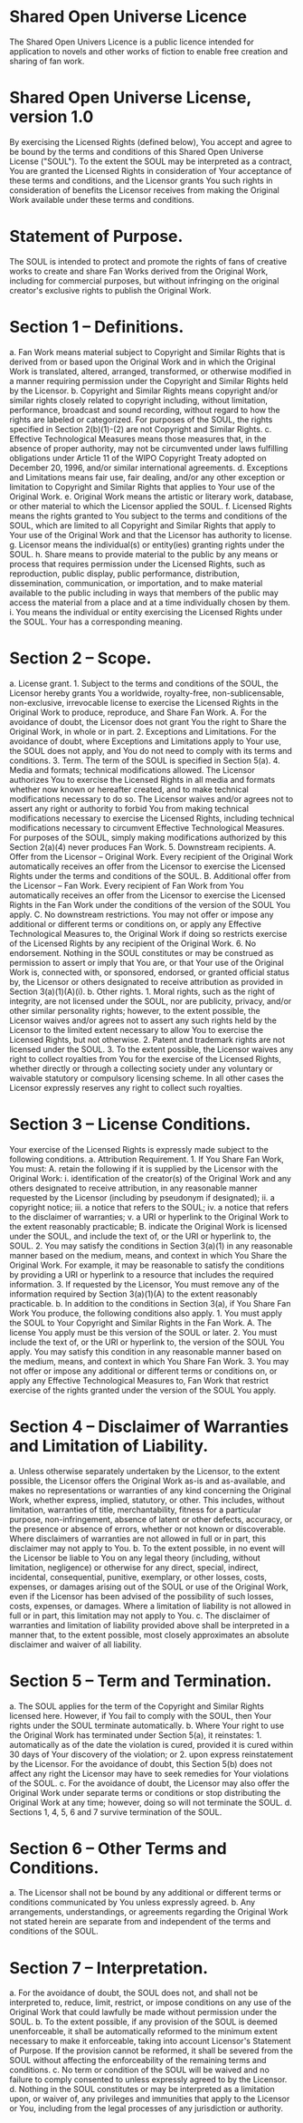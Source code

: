 # Shared Open Universe Licence
The Shared Open Univers Licence is a public licence intended for application to novels and other works of fiction to enable free creation and sharing of fan work.

# Shared Open Universe License, version 1.0
By exercising the Licensed Rights (defined below), You accept and agree to be bound by the terms and conditions of this Shared Open Universe License ("SOUL"). To the extent the SOUL may be interpreted as a contract, You are granted the Licensed Rights in consideration of Your acceptance of these terms and conditions, and the Licensor grants You such rights in consideration of benefits the Licensor receives from making the Original Work available under these terms and conditions.

# Statement of Purpose.
The SOUL is intended to protect and promote the rights of fans of creative works to create and share Fan Works derived from the Original Work, including for commercial purposes, but without infringing on the original creator's exclusive rights to publish the Original Work.

# Section 1 – Definitions.
   a. Fan Work means material subject to Copyright and Similar Rights that is derived from or based upon the Original Work and in which the Original Work is translated, altered, arranged, transformed, or otherwise modified in a manner requiring permission under the Copyright and Similar Rights held by the Licensor. 
   b. Copyright and Similar Rights means copyright and/or similar rights closely related to copyright including, without limitation, performance, broadcast and sound recording, without regard to how the rights are labeled or categorized. For purposes of the SOUL, the rights specified in Section 2(b)(1)-(2) are not Copyright and Similar Rights.
   c. Effective Technological Measures means those measures that, in the absence of proper authority, may not be circumvented under laws fulfilling obligations under Article 11 of the WIPO Copyright Treaty adopted on December 20, 1996, and/or similar international agreements.
   d. Exceptions and Limitations means fair use, fair dealing, and/or any other exception or limitation to Copyright and Similar Rights that applies to Your use of the Original Work.
   e. Original Work means the artistic or literary work, database, or other material to which the Licensor applied the SOUL.
   f. Licensed Rights means the rights granted to You subject to the terms and conditions of the SOUL, which are limited to all Copyright and Similar Rights that apply to Your use of the Original Work and that the Licensor has authority to license.
   g. Licensor means the individual(s) or entity(ies) granting rights under the SOUL.
   h. Share means to provide material to the public by any means or process that requires permission under the Licensed Rights, such as reproduction, public display, public performance, distribution, dissemination, communication, or importation, and to make material available to the public including in ways that members of the public may access the material from a place and at a time individually chosen by them.
   i. You means the individual or entity exercising the Licensed Rights under the SOUL. Your has a corresponding meaning.

# Section 2 – Scope.
   a. License grant.
      1. Subject to the terms and conditions of the SOUL, the Licensor hereby grants You a worldwide, royalty-free, non-sublicensable, non-exclusive, irrevocable license to exercise the Licensed Rights in the Original Work to produce, reproduce, and Share Fan Work.
         A. For the avoidance of doubt, the Licensor does not grant You the right to Share the Original Work, in whole or in part.
      2. Exceptions and Limitations. For the avoidance of doubt, where Exceptions and Limitations apply to Your use, the SOUL does not apply, and You do not need to comply with its terms and conditions.
      3. Term. The term of the SOUL is specified in Section 5(a).
      4. Media and formats; technical modifications allowed. The Licensor authorizes You to exercise the Licensed Rights in all media and formats whether now known or hereafter created, and to make technical modifications necessary to do so. The Licensor waives and/or agrees not to assert any right or authority to forbid You from making technical modifications necessary to exercise the Licensed Rights, including technical modifications necessary to circumvent Effective Technological Measures. For purposes of the SOUL, simply making modifications authorized by this Section 2(a)(4) never produces Fan Work.
      5. Downstream recipients.
         A. Offer from the Licensor – Original Work. Every recipient of the Original Work automatically receives an offer from the Licensor to exercise the Licensed Rights under the terms and conditions of the SOUL.
         B. Additional offer from the Licensor – Fan Work. Every recipient of Fan Work from You automatically receives an offer from the Licensor to exercise the Licensed Rights in the Fan Work under the conditions of the version of the SOUL You apply.
         C. No downstream restrictions. You may not offer or impose any additional or different terms or conditions on, or apply any Effective Technological Measures to, the Original Work if doing so restricts exercise of the Licensed Rights by any recipient of the Original Work.
      6. No endorsement. Nothing in the SOUL constitutes or may be construed as permission to assert or imply that You are, or that Your use of the Original Work is, connected with, or sponsored, endorsed, or granted official status by, the Licensor or others designated to receive attribution as provided in Section 3(a)(1)(A)(i).
   b. Other rights.
      1. Moral rights, such as the right of integrity, are not licensed under the SOUL, nor are publicity, privacy, and/or other similar personality rights; however, to the extent possible, the Licensor waives and/or agrees not to assert any such rights held by the Licensor to the limited extent necessary to allow You to exercise the Licensed Rights, but not otherwise.
      2. Patent and trademark rights are not licensed under the SOUL.
      3. To the extent possible, the Licensor waives any right to collect royalties from You for the exercise of the Licensed Rights, whether directly or through a collecting society under any voluntary or waivable statutory or compulsory licensing scheme. In all other cases the Licensor expressly reserves any right to collect such royalties.

# Section 3 – License Conditions.
Your exercise of the Licensed Rights is expressly made subject to the following conditions.
   a. Attribution Requirement.
      1. If You Share Fan Work, You must:
         A. retain the following if it is supplied by the Licensor with the Original Work:
            i. identification of the creator(s) of the Original Work and any others designated to receive attribution, in any reasonable manner requested by the Licensor (including by pseudonym if designated);
            ii. a copyright notice;
            iii. a notice that refers to the SOUL;
            iv. a notice that refers to the disclaimer of warranties;
            v. a URI or hyperlink to the Original Work to the extent reasonably practicable;
         B. indicate the Original Work is licensed under the SOUL, and include the text of, or the URI or hyperlink to, the SOUL.
      2. You may satisfy the conditions in Section 3(a)(1) in any reasonable manner based on the medium, means, and context in which You Share the Original Work. For example, it may be reasonable to satisfy the conditions by providing a URI or hyperlink to a resource that includes the required information.
      3. If requested by the Licensor, You must remove any of the information required by Section 3(a)(1)(A) to the extent reasonably practicable.
   b. In addition to the conditions in Section 3(a), if You Share Fan Work You produce, the following conditions also apply.
      1. You must apply the SOUL to Your Copyright and Similar Rights in the Fan Work.
         A. The license You apply must be this version of the SOUL or later.
      2. You must include the text of, or the URI or hyperlink to, the version of the SOUL You apply. You may satisfy this condition in any reasonable manner based on the medium, means, and context in which You Share Fan Work.
      3. You may not offer or impose any additional or different terms or conditions on, or apply any Effective Technological Measures to, Fan Work that restrict exercise of the rights granted under the version of the SOUL You apply.

# Section 4 – Disclaimer of Warranties and Limitation of Liability.
   a. Unless otherwise separately undertaken by the Licensor, to the extent possible, the Licensor offers the Original Work as-is and as-available, and makes no representations or warranties of any kind concerning the Original Work, whether express, implied, statutory, or other. This includes, without limitation, warranties of title, merchantability, fitness for a particular purpose, non-infringement, absence of latent or other defects, accuracy, or the presence or absence of errors, whether or not known or discoverable. Where disclaimers of warranties are not allowed in full or in part, this disclaimer may not apply to You.
   b. To the extent possible, in no event will the Licensor be liable to You on any legal theory (including, without limitation, negligence) or otherwise for any direct, special, indirect, incidental, consequential, punitive, exemplary, or other losses, costs, expenses, or damages arising out of the SOUL or use of the Original Work, even if the Licensor has been advised of the possibility of such losses, costs, expenses, or damages. Where a limitation of liability is not allowed in full or in part, this limitation may not apply to You.
   c. The disclaimer of warranties and limitation of liability provided above shall be interpreted in a manner that, to the extent possible, most closely approximates an absolute disclaimer and waiver of all liability.

# Section 5 – Term and Termination.
   a. The SOUL applies for the term of the Copyright and Similar Rights licensed here. However, if You fail to comply with the SOUL, then Your rights under the SOUL terminate automatically.
   b. Where Your right to use the Original Work has terminated under Section 5(a), it reinstates:
      1. automatically as of the date the violation is cured, provided it is cured within 30 days of Your discovery of the violation; or
      2. upon express reinstatement by the Licensor.
      For the avoidance of doubt, this Section 5(b) does not affect any right the Licensor may have to seek remedies for Your violations of the SOUL.
   c. For the avoidance of doubt, the Licensor may also offer the Original Work under separate terms or conditions or stop distributing the Original Work at any time; however, doing so will not terminate the SOUL.
   d. Sections 1, 4, 5, 6 and 7 survive termination of the SOUL.

# Section 6 – Other Terms and Conditions.
   a. The Licensor shall not be bound by any additional or different terms or conditions communicated by You unless expressly agreed.
   b. Any arrangements, understandings, or agreements regarding the Original Work not stated herein are separate from and independent of the terms and conditions of the SOUL.

# Section 7 – Interpretation.
   a. For the avoidance of doubt, the SOUL does not, and shall not be interpreted to, reduce, limit, restrict, or impose conditions on any use of the Original Work that could lawfully be made without permission under the SOUL.
   b. To the extent possible, if any provision of the SOUL is deemed unenforceable, it shall be automatically reformed to the minimum extent necessary to make it enforceable, taking into account Licensor's Statement of Purpose. If the provision cannot be reformed, it shall be severed from the SOUL without affecting the enforceability of the remaining terms and conditions.
   c. No term or condition of the SOUL will be waived and no failure to comply consented to unless expressly agreed to by the Licensor.
   d. Nothing in the SOUL constitutes or may be interpreted as a limitation upon, or waiver of, any privileges and immunities that apply to the Licensor or You, including from the legal processes of any jurisdiction or authority.
